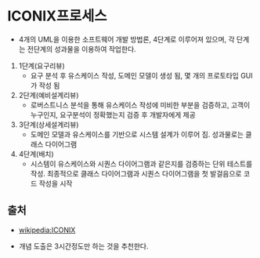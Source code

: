 # ICONIX프로세스

- 4개의 UML을 이용한 소프트웨어 개발 방법론, 4단계로 이루어져 있으며, 각 단계는 전단계의 성과물을 이용하여 작업한다.

1. 1단계(요구리뷰)
   - 요구 분석 후 유스케이스 작성, 도메인 모델이 생성 됨, 몇 개의 프로토타입 GUI가 작성 됨
2. 2단계(예비설계리뷰)
   - 로버스트니스 분석을 통해 유스케이스 작성에 미비한 부분을 검증하고, 고객이 누구인지, 요구분석이 정확했는지 검증 후 개발자에게 제공
3. 3단계(상세설계리뷰)
   - 도메인 모델과 유스케이스를 기반으로 시스템 설계가 이루어 짐. 성과물로는 클래스 다이어그램
4. 4단계(배치)
   - 시스템이 유스케이스와 시퀀스 다이어그램과 같은지를 검증하는 단위 테스트를 작성. 최종적으로 클래스 다이어그램과 시퀀스 다이어그램을 첫 발걸음으로 코드 작성을 시작

## 출처

- [wikipedia:ICONIX](https://ja.wikipedia.org/wiki/ICONIX)

- 개념 도출은 3시간정도만 하는 것을 추천한다.